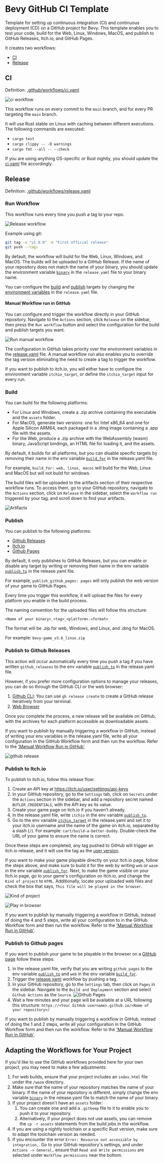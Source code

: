 # Bevy GitHub CI Template

Template for setting up continuous integration (CI) and continuous deployment (CD) on a GitHub project for Bevy. This template enables you to test your code, build for the Web, Linux, Windows, MacOS, and publish to GitHub Releases, Itch.io, and GitHub Pages.

It creates two workflows:

* [CI](#ci)
* [Release](#release)

## CI

Definition: [.github/workflows/ci.yaml](./.github/workflows/ci.yaml)

![ci workflow](https://user-images.githubusercontent.com/104745335/268799840-06b772e8-7901-4b86-9a88-e4afee8a0167.png)

This workflow runs on every commit to the `main` branch, and for every PR targeting the `main` branch.

It will use Rust stable on Linux with caching between different executions. The following commands are executed:

* `cargo test`
* `cargo clippy -- -D warnings`
* `cargo fmt --all -- --check`

If you are using anything OS-specific or Rust nightly, you should update the [ci.yaml](./.github/workflows/ci.yaml) file  accordingly.

## Release

Definition: [.github/workflows/release.yaml](./.github/workflows/release.yaml)

### Run Workflow

This workflow runs every time you push a tag to your repo.

![Release workflow](https://github-production-user-asset-6210df.s3.amazonaws.com/104745335/275748837-dabc7f96-c483-45da-89c3-df2c60ddbba4.png)

Example using git:

```sh
git tag -a "v1.0.0" -m "First official release"
git push --tags
```

 By default, the workflow will build for the Web, Linux, Windows, and MacOS. The builds will be uploaded to a GitHub Release. If the name of your repository does not match the name of your binary, you should update the environment variable [`binary`](.github/workflows/release.yaml#L7) in the `release.yaml` file to your binary name.

You can configure the [build](.github/workflows/release.yaml#L15) and [publish](.github/workflows/release.yaml#L21) targets by changing the [environment variables](.github/workflows/release.yaml#L4)  in the `release.yaml` file.

#### Manual Workflow run in GitHub

You can configure and trigger the workflow directly in your GitHub repository. Navigate to the `Actions` section, click `Release` on the sidebar, then press the `Run workflow` button and select the configuration for the build and publish targets you want.

![Run manual workflow](https://user-images.githubusercontent.com/104745335/270079051-b5fb52c8-ed89-4f91-965e-670f38f87ddb.png)

The configuration in GitHub takes priority over the environment variables in the [release.yaml](.github/workflows/release.yaml#L4) file. A manual workflow run also enables you to override the tag version eliminating the need to create a tag to trigger the workflow.

If you want to publish to itch.io, you will either have to configure the environment variable `itchio_target`, or define the `itchio_target` input for every run.

### Build

You can build for the following platforms:

* For Linux and Windows, create a .zip archive containing the executable and the `assets` folder.
* For MacOS, generate two versions: one for Intel x86_64 and one for Apple Silicon ARM64, each packaged in a .dmg image containing a .app file with the assets.
* For the Web, produce a .zip archive with the WebAssembly (wasm) binary, JavaScript bindings, an HTML file for loading it, and the assets.

By default, it builds for all platforms, but you can disable specific targets by removing their name in the env variable [`build_for`](.github/workflows/release.yaml#L15) in the release.yaml file.

For example, `build_for: web, linux, macos` will build for the Web, Linux and MacOS but will not build for windows.

The build files will be uploaded to the artifacts section of their respective workflow runs. To access them, go to your GitHub repository, navigate to the `Actions` section, click on `Release` in the sidebar, select the `workflow run` triggered by your tag, and scroll down to find your artifacts.

![Artifacts](https://github-production-user-asset-6210df.s3.amazonaws.com/104745335/275743001-ce09f21c-3f3b-476d-a0a1-3f56ba2a46a9.png)

### Publish

You can publish to the following platforms:

* [Github Releases](#publish-to-github-releases)
* [Itch.io](#publish-to-itchio)
* [Github Pages](#publish-to-github-pages)

By default, it only publishes to GitHub Releases, but you can enable or disable any target by writing or removing their name in the env variable [`publish_to`](.github/workflows/release.yaml#L21) in the release.yaml file.

For example, `publish_github_pages: pages` will only publish the web version of your game to GitHub Pages.

Every time you trigger this workflow, it will upload the files for every platform you enable in the build process.

The naming convention for the uploaded files will follow this structure:

`<Name of your binary>_<tag>_<platform>.<format>`

The format will be .zip for web, Windows, and Linux, and .dmg for MacOS.

For example: `bevy-game_v3.6_linux.zip`

### Publish to Github Releases

This action will occur automatically every time you push a tag if you have written `github_releases` to the env variable [`publish_to`](./.github/workflows/release.yaml#L28) in the release.yaml file.

However, if you prefer more configuration options to manage your releases, you can do so through the GitHub CLI or the web browser:

1. [Github CLI](https://docs.github.com/en/repositories/releasing-projects-on-github/managing-releases-in-a-repository?tool=cli): You can use `gh release create` to create a GitHub release iteratively from your terminal.
2. [Web Browser](https://docs.github.com/en/repositories/releasing-projects-on-github/managing-releases-in-a-repository?tool=webui)

Once you complete the process, a new release will be available on GitHub, with the archives for each platform accessible as downloadable assets.

If you want to publish by manually triggering a workflow in GitHub, instead of writing your env variables in the release.yaml file,  write all your configuration in the GitHub Workflow form and then run the workflow. Refer to the ['Manual Workflow Run in GitHub'](#manual-workflow-run-in-github)

![github release](https://user-images.githubusercontent.com/104745335/268805270-ff824032-4191-4528-9d45-a5511fef4f94.png)

### Publish to Itch.io

To publish to itch.io, follow this release flow:

1. Create an API key at <https://itch.io/user/settings/api-keys>
2. In your GitHub repository, go to the `Settings` tab, click on `Secrets` under the `Actions` section in the sidebar, and add a repository secret named `BUTLER_CREDENTIALS`, with the API key as its value.
3. Create your game page on itch.io if you haven't already.
4. In the release.yaml file, write  `itchio` in the env variable [`publish_to`](./.github/workflows/release.yaml#L21).
5. Go to the env variable [`itchio_target`](./.github/workflows/release.yaml#L19) in the release.yaml and set it to your itch.io username and the name of the game on itch.io, separated by a slash (`/`). For example: `cart/build-a-better-buddy`. Double-check the URL of your game to ensure the name is correct.

Once these steps are completed, any tag pushed to GitHub will trigger an itch.io release, and it will use the tag as the [user version](https://itch.io/docs/butler/pushing.html#specifying-your-own-version-number).

If you want to make your game playable directly on your Itch.io page, follow the steps above, and make sure to build it for the web by writing `web` or `wasm` in the env variable [`publish_for`](./.github/workflows/release.yaml#L21).
Next, to make the game visible on your Itch.io page, go to your game's configuration on Itch.io, and change the `Kind of project` to `HTML`. Additionally, locate your uploaded web files and check the box that says, `This file will be played in the browser`.

![Kind of project](https://user-images.githubusercontent.com/104745335/268805329-fb70e23e-44ee-4f2f-9d20-11d58ddeec9a.png)

![Play in browser](https://github-production-user-asset-6210df.s3.amazonaws.com/104745335/268780679-fa14874c-040b-41ff-8a04-71cf141970dc.png)

If you want to publish by manually triggering a workflow in GitHub, instead of doing the 4 and 5 steps, write all your configuration to in the GitHub Workflow form and then run the workflow. Refer to the ['Manual Workflow Run in GitHub'](#manual-workflow-run-in-github).

### Publish to Github pages

If you want to publish your game to be playable in the browser on a [GitHub page](https://pages.github.com/) follow these steps:

1. In the release.yaml file, verify that you are writing `github_pages` to the env variable [`publish_to`](./.github/workflows/release.yaml#L21) and `web` in the env variable [`build_for`](./.github/workflows/release.yaml#L15).
2. Trigger the [release.yaml](./.github/workflows/release.yaml) workflow by pushing a tag.
3. In your GitHub repository, go to the `Settings` tab, then click on `Pages` in the sidebar. Navigate to the `Build and Deployment` section and select `Github Actions` as the `Source`. ![Github Pages](https://user-images.githubusercontent.com/104745335/270078892-a6da763e-5a4a-4f55-8d3c-41a14e8423e2.png)
4. Wait a few minutes and your page will be available at a URL following this structure: `https://<Your GitHub username>.github.io/<Name of your repository>/`

If you want to publish by manually triggering a workflow in GitHub, instead of doing the 1 and 2 steps, write all your configuration in the GitHub Workflow form and then run the workflow. Refer to the ['Manual Workflow Run in GitHub'](#manual-workflow-run-in-github).

## Adapting the Workflows for Your Project

If you'd like to use the GitHub workflows provided here for your own project, you may need to make a few adjustments:

1. For web builds, ensure that your project includes an `index.html` file under the `/wasm` directory.
2. Make sure that the name of your repository matches the name of your binary. If the name of your repository is different, simply change the env variable [`binary`](.github/workflows/release.yaml#L7) in the release.yaml file to match the name of your binary.
3. If your project doesn't have an `assets` folder:
    1. You can create one and add a `.gitkeep` file to it to enable you to push it to your repository.
    2. Alternatively, if your project does not use assets, you can remove the `cp -r assets` statements from the build jobs in the workflow.
4. If you are using a nightly toolchain or a specific Rust version, make sure to adapt the toolchain version as needed.
5. If you encounter the error `Error: Resource not accessible by integration,`. Go to your GitHub repository's settings, and under `Actions -> General,` ensure that `Read and Write permissions` are selected under `Workflow permissions` near the bottom.
